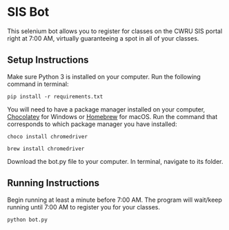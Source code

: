 # SIS Bot #

This selenium bot allows you to register for classes on the CWRU SIS portal right at 7:00 AM, virtually guaranteeing a spot in all of your classes.

## Setup Instructions ##
Make sure Python 3 is installed on your computer. Run the following command in terminal:

    pip install -r requirements.txt

You will need to have a package manager installed on your computer, [Chocolatey](https://chocolatey.org/) for Windows or [Homebrew](https://brew.sh/) for macOS. Run the command that corresponds to which package manager you have installed:

    choco install chromedriver
<!-- -->
    brew install chromedriver

Download the bot.py file to your computer. In terminal, navigate to its folder. 

## Running Instructions ##
Begin running at least a minute before 7:00 AM. The program will wait/keep running until 7:00 AM to register you for your classes. 

    python bot.py
